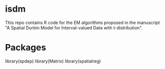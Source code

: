 # isdm
This repo contains R code for the EM algorithms proposed in the manuscript "A Spatial Durbin Model for Interval-valued Data with t-distribution".
# Packages
library(spdep)
library(Matrix)
library(spatialreg)
